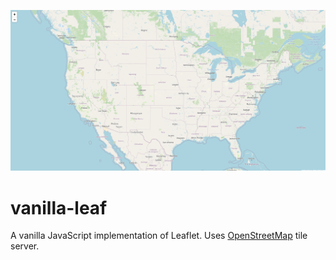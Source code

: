 ![vanilla-leaf](./vanilla-leaf.png)

# vanilla-leaf

A vanilla JavaScript implementation of Leaflet. Uses [OpenStreetMap](https://www.openstreetmap.org/) tile server.
